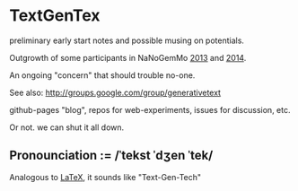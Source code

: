 TextGenTex
======

preliminary early start notes and possible musing on potentials.

Outgrowth of some participants in NaNoGemMo [2013](https://github.com/dariusk/NaNoGenMo) and [2014](https://github.com/dariusk/NaNoGenMo-2014).

An ongoing "concern" that should trouble no-one.


See also: http://groups.google.com/group/generativetext


github-pages "blog", repos for web-experiments, issues for discussion, etc.

Or not. we can shut it all down.


## Pronounciation := /ˈtekst ˈdʒen ˈtek/
Analogous to [LaTeX](https://en.wikipedia.org/wiki/LaTeX), it sounds like "Text-Gen-Tech"

